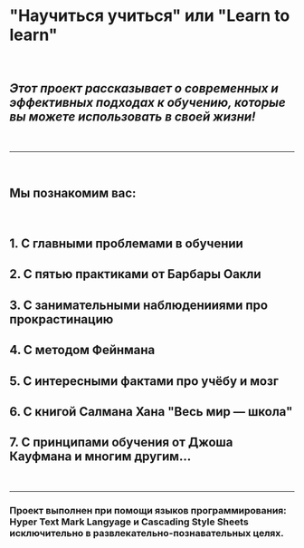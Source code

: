 # **"Научиться учиться" или "Learn to learn"** 
<br />

## *Этот проект рассказывает о современных и эффективных подходах к обучению, которые вы можете использовать в своей жизни!* 
<br />

---
<br />

## Мы познакомим вас: 
<br />

## 1. С главными проблемами в обучении
## 2. С пятью практиками от Барбары Оакли
## 3. С занимательными наблюденииями про прокрастинацию
## 4. С методом Фейнмана
## 5. С интересными фактами про учёбу и мозг
## 6. С книгой Салмана Хана "Весь мир — школа"
## 7. С принципами обучения от Джоша Кауфмана и многим другим... 
<br />

---
### Проект выполнен при помощи языков программирования: Hyper Text Mark Langyage и Cascading Style Sheets исключительно в развлекательно-познавательных целях.